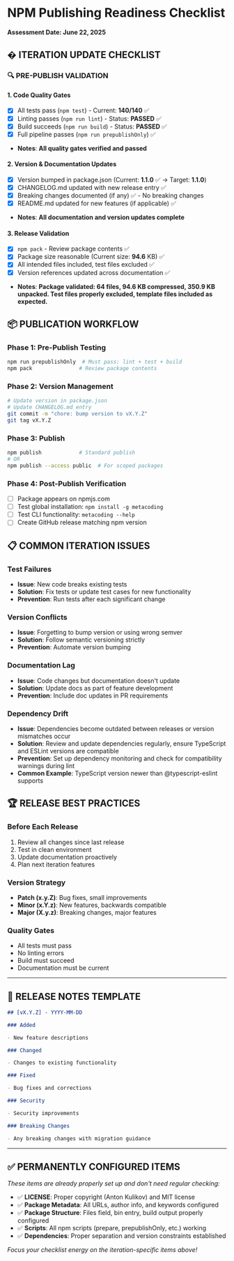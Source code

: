# NPM Publishing Readiness Checklist

**Assessment Date: June 22, 2025**

## � **ITERATION UPDATE CHECKLIST**

### 🔍 **PRE-PUBLISH VALIDATION**

#### 1. **Code Quality Gates**

- [x] All tests pass (`npm test`) - Current: **140/140** ✅
- [x] Linting passes (`npm run lint`) - Status: **PASSED** ✅
- [x] Build succeeds (`npm run build`) - Status: **PASSED** ✅
- [x] Full pipeline passes (`npm run prepublishOnly`) ✅
- **Notes**: **All quality gates verified and passed**

#### 2. **Version & Documentation Updates**

- [x] Version bumped in package.json (Current: **1.1.0** ✅ → Target: **1.1.0**)
- [x] CHANGELOG.md updated with new release entry ✅
- [x] Breaking changes documented (if any) ✅ - No breaking changes
- [x] README.md updated for new features (if applicable) ✅
- **Notes**: **All documentation and version updates complete**

#### 3. **Release Validation**

- [x] `npm pack` - Review package contents ✅
- [x] Package size reasonable (Current size: **94.6** KB) ✅
- [x] All intended files included, test files excluded ✅
- [x] Version references updated across documentation ✅
- **Notes**: **Package validated: 64 files, 94.6 KB compressed, 350.9 KB unpacked. Test files properly excluded, template files included as expected.**

## 📦 **PUBLICATION WORKFLOW**

### Phase 1: Pre-Publish Testing

```bash
npm run prepublishOnly  # Must pass: lint + test + build
npm pack               # Review package contents
```

### Phase 2: Version Management

```bash
# Update version in package.json
# Update CHANGELOG.md entry
git commit -m "chore: bump version to vX.Y.Z"
git tag vX.Y.Z
```

### Phase 3: Publish

```bash
npm publish            # Standard publish
# OR
npm publish --access public  # For scoped packages
```

### Phase 4: Post-Publish Verification

- [ ] Package appears on npmjs.com
- [ ] Test global installation: `npm install -g metacoding`
- [ ] Test CLI functionality: `metacoding --help`
- [ ] Create GitHub release matching npm version

## 📋 **COMMON ITERATION ISSUES**

### Test Failures

- **Issue**: New code breaks existing tests
- **Solution**: Fix tests or update test cases for new functionality
- **Prevention**: Run tests after each significant change

### Version Conflicts

- **Issue**: Forgetting to bump version or using wrong semver
- **Solution**: Follow semantic versioning strictly
- **Prevention**: Automate version bumping

### Documentation Lag

- **Issue**: Code changes but documentation doesn't update
- **Solution**: Update docs as part of feature development
- **Prevention**: Include doc updates in PR requirements

### Dependency Drift

- **Issue**: Dependencies become outdated between releases or version mismatches occur
- **Solution**: Review and update dependencies regularly, ensure TypeScript and ESLint versions are compatible
- **Prevention**: Set up dependency monitoring and check for compatibility warnings during lint
- **Common Example**: TypeScript version newer than @typescript-eslint supports

## 🏆 **RELEASE BEST PRACTICES**

### Before Each Release

1. Review all changes since last release
2. Test in clean environment
3. Update documentation proactively
4. Plan next iteration features

### Version Strategy

- **Patch (x.y.Z)**: Bug fixes, small improvements
- **Minor (x.Y.z)**: New features, backwards compatible
- **Major (X.y.z)**: Breaking changes, major features

### Quality Gates

- All tests must pass
- No linting errors
- Build must succeed
- Documentation must be current

---

## 📝 **RELEASE NOTES TEMPLATE**

```markdown
## [vX.Y.Z] - YYYY-MM-DD

### Added

- New feature descriptions

### Changed

- Changes to existing functionality

### Fixed

- Bug fixes and corrections

### Security

- Security improvements

### Breaking Changes

- Any breaking changes with migration guidance
```

---

## ✅ **PERMANENTLY CONFIGURED ITEMS**

_These items are already properly set up and don't need regular checking:_

- ✅ **LICENSE**: Proper copyright (Anton Kulikov) and MIT license
- ✅ **Package Metadata**: All URLs, author info, and keywords configured
- ✅ **Package Structure**: Files field, bin entry, build output properly configured
- ✅ **Scripts**: All npm scripts (prepare, prepublishOnly, etc.) working
- ✅ **Dependencies**: Proper separation and version constraints established

_Focus your checklist energy on the iteration-specific items above!_
